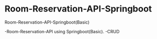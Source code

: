 # Room-Reservation-API-Springboot
Room-Reservation-API-Springboot(Basic)

-Room-Reservation-API using Springboot(Basic).
-CRUD
